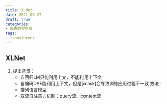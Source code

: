 ```yaml
---
title: XLNet
date: 2021-06-27
draft: true
categories:
- 孤独的程序员
tags:
- transformer
---
```


## XLNet

1. 提出背景：
   * 自回归LM只能利用上文，不能利用上下文
   * 自编码DAE能利用上下文，但是[mask]会导致训练应用过程不一致
     方法：
   * 排列语言模型
   * 双流自注意力机制：query流、content流